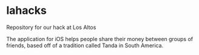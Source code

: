 # lahacks
Repository for our hack at Los Altos


The application for iOS helps people share their money between groups of friends, based off of a tradition called Tanda in South America.
